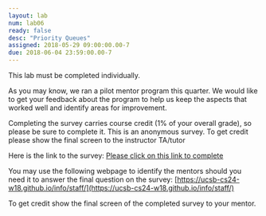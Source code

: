 ```yaml
---
layout: lab
num: lab06
ready: false
desc: "Priority Queues"
assigned: 2018-05-29 09:00:00.00-7
due: 2018-06-04 23:59:00.00-7
---
```

<div markdown="1">


This lab must be completed individually.

As you may know, we ran a pilot mentor program this quarter.
We would like to get your feedback about the program to help us keep the aspects that worked well and identify areas for improvement.

Completing the survey carries course credit (1% of your overall grade), so please be sure to complete it. This is an anonymous survey. To get credit please show the final screen  to the instructor TA/tutor

Here is the link to the survey:
[Please click on this link to complete](https://goo.gl/forms/eIlG8dsXjWbjsAF23)

You may use the following webpage to identify the mentors should you need it to answer the final question on the survey:
[https://ucsb-cs24-w18.github.io/info/staff/](https://ucsb-cs24-w18.github.io/info/staff/)

To get credit show the final screen of the completed survey to your mentor.

</div>
